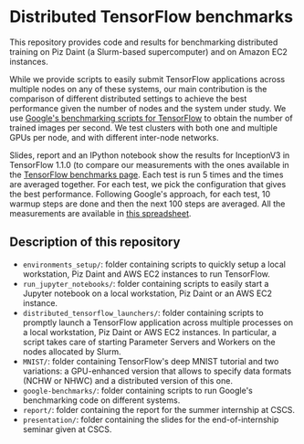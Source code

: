 # Distributed TensorFlow benchmarks

This repository provides code and results for benchmarking distributed training on Piz Daint (a Slurm-based supercomputer) and on Amazon EC2 instances.

While we provide scripts to easily submit TensorFlow applications across multiple nodes on any of these systems, our main contribution is the comparison of different distributed settings to achieve the best performance given the number of nodes and the system under study.
We use [Google's benchmarking scripts for TensorFlow](https://github.com/tensorflow/benchmarks/) to obtain the number of trained images per second.
We test clusters with both one and multiple GPUs per node, and with different inter-node networks.

Slides, report and an IPython notebook show the results for InceptionV3 in TensorFlow 1.1.0 (to compare our measurements with the ones available in the [TensorFlow benchmarks page](https://www.tensorflow.org/performance/benchmarks).
Each test is run 5 times and the times are averaged together. For each test, we pick the configuration that gives the best performance.
Following Google's approach, for each test, 10 warmup steps are done and then the next 100 steps are averaged.
All the measurements are available in [this spreadsheet](https://docs.google.com/spreadsheets/d/1u4LlBYWodwVQqO45LMiJbNRXzcGnmpnfX-vDyfFkgAA/edit?usp=sharing).

## Description of this repository

- `environments_setup/`: folder containing scripts to quickly setup a local workstation, Piz Daint and AWS EC2 instances to run TensorFlow.
- `run_jupyter_notebooks/`: folder containing scripts to easily start a Jupyter notebook on a local workstation, Piz Daint or an AWS EC2 instance.
- `distributed_tensorflow_launchers/`: folder containing scripts to promptly launch a TensorFlow application across multiple processes on a local workstation, Piz Daint or AWS EC2 instances. In particular, a script takes care of starting Parameter Servers and Workers on the nodes allocated by Slurm.
- `MNIST/`: folder containing TensorFlow's deep MNIST tutorial and two variations: a GPU-enhanced version that allows to specify data formats (NCHW or NHWC) and a distributed version of this one.
- `google-benchmarks/`: folder containing scripts to run Google's benchmarking code on different systems.
- `report/`: folder containing the report for the summer internship at CSCS. 
- `presentation/`: folder containing the slides for the end-of-internship seminar given at CSCS.
